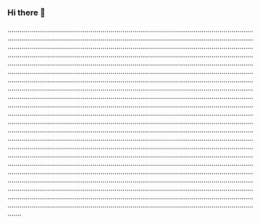 ### Hi there 👋

...............................................................................................................................................................................................................................................................................................................................................................................................................................................................................................................................................................................................................................................................................................................................................................................................................................................................................................................................................................................................................................................................................................................................................................................................................................................................................................................................................................................................................................................................................................................................................................................................................................................................................................................................................................................................................................................................................................................................................................................................................................................................................................................................................................................................................................................................................................................................................................................................................................................................................................................................................................................................................................................................................................................................................................................................................................................